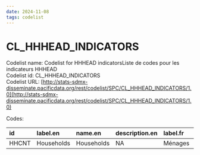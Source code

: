 ```yaml
---
date: 2024-11-08
tags: codelist
---
```


# CL_HHHEAD_INDICATORS

Codelist name: Codelist for HHHEAD indicatorsListe de codes pour les indicateurs HHHEAD  
Codelist id: CL_HHHEAD_INDICATORS  
Codelist URL: [http://stats-sdmx-disseminate.pacificdata.org/rest/codelist/SPC/CL_HHHEAD_INDICATORS/1.0](http://stats-sdmx-disseminate.pacificdata.org/rest/codelist/SPC/CL_HHHEAD_INDICATORS/1.0)  

Codes:  

|id    |label.en   |name.en    |description.en |label.fr |name.fr |description.fr |
|:-----|:----------|:----------|:--------------|:--------|:-------|:--------------|
|HHCNT |Households |Households |NA             |Ménages  |Ménages |NA             |
